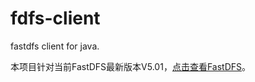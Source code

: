 fdfs-client
===========

fastdfs client for java.

本项目针对当前FastDFS最新版本V5.01，<a href="http://sourceforge.net/projects/fastdfs/files/" target="_blank">点击查看FastDFS</a>。
